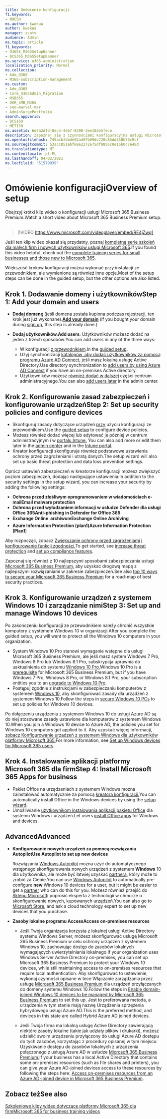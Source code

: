 ```yaml
---
title: Omówienie konfiguracji
f1.keywords:
- NOCSH
ms.author: kwekua
author: kwekua
manager: scotv
audience: Admin
ms.topic: article
f1_keywords:
- O365E_M365SetupBanner
- BCS365_M365SetupBanner
ms.service: o365-administration
localization_priority: Normal
ms.collection:
- Adm_O365
- M365-subscription-management
ms.custom:
- Adm_O365
- Core_O365Admin_Migration
- MSB365
- OKR_SMB_M365
- seo-marvel-mar
- AdminSurgePortfolio
search.appverid:
- BCS160
- MET150
ms.assetid: 6e7a2dfd-8ec4-4eb7-8390-3ee103e5fece
description: Zapoznaj się z czynnościami konfiguracyjną usługi Microsoft 365 Business Premium, od subskrybowania, dodawania domeny i użytkowników po konfigurowanie zasad zabezpieczeń i nie tylko.
ms.openlocfilehash: 749acbfdbde92ad97b09dc720c85dd850b76c9cf
ms.sourcegitcommit: 53acc851abf68e2272e75df0856c0e16b0c7e48d
ms.translationtype: MT
ms.contentlocale: pl-PL
ms.lasthandoff: 04/02/2021
ms.locfileid: "51579939"
---
```

# <a name="overview-of-setup"></a><span data-ttu-id="62c72-103">Omówienie konfiguracji</span><span class="sxs-lookup"><span data-stu-id="62c72-103">Overview of setup</span></span>

<span data-ttu-id="62c72-104">Obejrzyj krótki klip wideo o konfiguracji usługi Microsoft 365 Business Premium.</span><span class="sxs-lookup"><span data-stu-id="62c72-104">Watch a short video about Microsoft 365 Business Premium setup.</span></span><br><br>

> [!VIDEO https://www.microsoft.com/videoplayer/embed/RE4jZwg] 

<span data-ttu-id="62c72-105">Jeśli ten klip wideo okazał się przydatny, poznaj [kompletną serię szkoleń dla małych firm i nowych użytkowników usługi Microsoft 365](https://support.microsoft.com/office/6ab4bbcd-79cf-4000-a0bd-d42ce4d12816).</span><span class="sxs-lookup"><span data-stu-id="62c72-105">If you found this video helpful, check out the [complete training series for small businesses and those new to Microsoft 365](https://support.microsoft.com/office/6ab4bbcd-79cf-4000-a0bd-d42ce4d12816).</span></span>

<span data-ttu-id="62c72-106">Większość kroków konfiguracji można wykonać przy instalacji ze przewodnikiem, ale wymienione są również inne opcje.</span><span class="sxs-lookup"><span data-stu-id="62c72-106">Most of the setup steps can be done in the guided setup, but the other options are also listed.</span></span>

## <a name="step-1-add-your-domain-and-users"></a><span data-ttu-id="62c72-107">Krok 1. Dodawanie domeny i użytkowników</span><span class="sxs-lookup"><span data-stu-id="62c72-107">Step 1: Add your domain and users</span></span>

   - <span data-ttu-id="62c72-108">**[Dodaj domenę](set-up.md#add-your-domain-to-personalize-sign-in)** (jeśli domena została kupiona podczas [rejestracji](sign-up.md), ten krok jest już wykonane).</span><span class="sxs-lookup"><span data-stu-id="62c72-108">**[Add your domain](set-up.md#add-your-domain-to-personalize-sign-in)** (if you bought your domain during [sign up](sign-up.md), this step is already done.)</span></span>

   - <span data-ttu-id="62c72-109">**Dodaj użytkowników.**</span><span class="sxs-lookup"><span data-stu-id="62c72-109">**Add users**.</span></span> <span data-ttu-id="62c72-110">Użytkowników możesz dodać na jeden z trzech sposobów:</span><span class="sxs-lookup"><span data-stu-id="62c72-110">You can add users in any of the three ways:</span></span>
        - <span data-ttu-id="62c72-111">W konfiguracji [z przewodnikiem](set-up.md#add-users-in-the-wizard).</span><span class="sxs-lookup"><span data-stu-id="62c72-111">In the [guided setup](set-up.md#add-users-in-the-wizard).</span></span>
        - <span data-ttu-id="62c72-112">Użyj synchronizacji [katalogów, aby dodać użytkowników za pomocą programu Azure AD Connect,](../enterprise/set-up-directory-synchronization.md) jeśli masz lokalną usługę Active Directory.</span><span class="sxs-lookup"><span data-stu-id="62c72-112">Use directory synchronization to [add users by using Azure AD Connect](../enterprise/set-up-directory-synchronization.md) if you have an on-premises Active directory.</span></span>
        - <span data-ttu-id="62c72-113">Użytkowników możesz [również dodać w dalszej](../admin/add-users/add-users.md) części centrum administracyjnego.</span><span class="sxs-lookup"><span data-stu-id="62c72-113">You can also [add users later](../admin/add-users/add-users.md) in the admin center.</span></span>
## <a name="step-2-set-up-security-policies-and-configure-devices"></a><span data-ttu-id="62c72-114">Krok 2. Konfigurowanie zasad zabezpieczeń i konfigurowanie urządzeń</span><span class="sxs-lookup"><span data-stu-id="62c72-114">Step 2: Set up security policies and configure devices</span></span> 

  - <span data-ttu-id="62c72-115">Skonfiguruj zasady dotyczące urządzeń [przy](set-up.md#protect-your-organization) użyciu konfiguracji ze przewodnikiem.</span><span class="sxs-lookup"><span data-stu-id="62c72-115">Use the [guided setup](set-up.md#protect-your-organization) to configure device policies.</span></span> 
  - <span data-ttu-id="62c72-116">Możesz również dodać więcej lub edytować je później w centrum administracyjnym i w [portalu Intune.](/intune/tutorial-walkthrough-intune-portal) [](view-policies-and-devices.md)</span><span class="sxs-lookup"><span data-stu-id="62c72-116">You can also add more or edit them later in the [admin center](view-policies-and-devices.md) and in the [Intune portal](/intune/tutorial-walkthrough-intune-portal).</span></span>
  - <span data-ttu-id="62c72-117">Kreator konfiguracji skonfiguruje również podstawowe ustawienia ochrony przed zagrożeniami i utratą danych.</span><span class="sxs-lookup"><span data-stu-id="62c72-117">The setup wizard will also set up basic threat protection and data loss prevention settings.</span></span>
  
  <span data-ttu-id="62c72-118">Oprócz ustawień zabezpieczeń w kreatorze konfiguracji możesz zwiększyć poziom zabezpieczeń, dodając następujące ustawienia:</span><span class="sxs-lookup"><span data-stu-id="62c72-118">In addition to the security settings in the setup wizard, you can increase your security by adding the following settings:</span></span>

- <span data-ttu-id="62c72-119">**Ochrona przed złośliwym oprogramowaniem w wiadomościach e-mail**</span><span class="sxs-lookup"><span data-stu-id="62c72-119">**Email malware protection**</span></span>
- <span data-ttu-id="62c72-120">**Ochrona przed wyłudzaniem informacji w usłudze Defender dla usługi Office 365**</span><span class="sxs-lookup"><span data-stu-id="62c72-120">**Anti-phishing in Defender for Office 365**</span></span>
- <span data-ttu-id="62c72-121">**Exchange Online  archiwum**</span><span class="sxs-lookup"><span data-stu-id="62c72-121">**Exchange Online Archiving**</span></span>
- <span data-ttu-id="62c72-122">**Azure Information Protection (plan1)**</span><span class="sxs-lookup"><span data-stu-id="62c72-122">**Azure Information Protection (Plan1**)</span></span>

<span data-ttu-id="62c72-123">Aby rozpocząć, zobacz [Zwiększanie ochrony przed zagrożeniami](increase-threat-protection.md) [i konfigurowanie funkcji zgodności.](set-up-compliance.md)</span><span class="sxs-lookup"><span data-stu-id="62c72-123">To get started, see [increase threat protection](increase-threat-protection.md) and [set up compliance features](set-up-compliance.md).</span></span>

<span data-ttu-id="62c72-124">Zapoznaj się również z 10 najlepszymi sposobami zabezpieczania usługi [Microsoft 365 Business Premium,](/office365/admin/security-and-compliance/secure-your-business-data) aby uzyskać drogową mapę z najlepszymi rozwiązaniami w zakresie zabezpieczeń.</span><span class="sxs-lookup"><span data-stu-id="62c72-124">See also [top 10 ways to secure your Microsoft 365 Business Premium](/office365/admin/security-and-compliance/secure-your-business-data) for a road-map of best security practices.</span></span>

## <a name="step-3-set-up-and-manage-windows-10-devices"></a><span data-ttu-id="62c72-125">Krok 3. Konfigurowanie urządzeń z systemem Windows 10 i zarządzanie nimi</span><span class="sxs-lookup"><span data-stu-id="62c72-125">Step 3: Set up and manage Windows 10 devices</span></span>

<span data-ttu-id="62c72-126">Po zakończeniu konfiguracji ze przewodnikiem należy chronić wszystkie komputery z systemem Windows 10 w organizacji.</span><span class="sxs-lookup"><span data-stu-id="62c72-126">After you complete the guided setup, you will want to protect all the Windows 10 computers in your organization.</span></span>
  
- <span data-ttu-id="62c72-127">System Windows 10 [](pre-requisites-for-data-protection.md) Pro stanowi wymaganie wstępne dla usługi Microsoft 365 Business Premium, ale jeśli masz system Windows 7 Pro, Windows 8 Pro lub Windows 8.1 Pro, subskrypcja uprawnia do uaktualnienia do systemu [Windows 10 Pro.](./upgrade-to-windows-pro-creators-update.md)</span><span class="sxs-lookup"><span data-stu-id="62c72-127">Windows 10 Pro is a [prerequisite](pre-requisites-for-data-protection.md) for Microsoft 365 Business Premium, but if you have Windows 7 Pro, Windows 8 Pro, or Windows 8.1 Pro, your subscription entitles you to an [upgrade to  Windows 10 Pro](./upgrade-to-windows-pro-creators-update.md).</span></span>
- <span data-ttu-id="62c72-128">Postępuj zgodnie z instrukcjami w zabezpieczaniu komputerów z systemem [Windows 10,](secure-win-10-pcs.md) aby skonfigurować zasady dla urządzeń z systemem Windows 10.</span><span class="sxs-lookup"><span data-stu-id="62c72-128">Follow the steps in [secure Windows 10 PCs](secure-win-10-pcs.md) to set up policies for Windows 10 devices.</span></span>

<span data-ttu-id="62c72-129">Po dołączeniu urządzenia z systemem Windows 10 do usługi Azure AD są do niej stosowane zasady ustawione dla komputerów z systemem Windows 10.</span><span class="sxs-lookup"><span data-stu-id="62c72-129">When you join a Windows 10 device to Azure AD, the policies you set for Windows 10 computers get applied to it.</span></span> <span data-ttu-id="62c72-130">Aby uzyskać więcej informacji, [zobacz Konfigurowanie urządzeń z systemem Windows dla użytkowników platformy Microsoft 365.](set-up-windows-devices.md)</span><span class="sxs-lookup"><span data-stu-id="62c72-130">For more information, see [Set up Windows devices for Microsoft 365 users](set-up-windows-devices.md).</span></span>

## <a name="step-4-install-microsoft-365-apps-for-business"></a><span data-ttu-id="62c72-131">Krok 4. Instalowanie aplikacji platformy Microsoft 365 dla firm</span><span class="sxs-lookup"><span data-stu-id="62c72-131">Step 4: Install Microsoft 365 Apps for business</span></span>
- <span data-ttu-id="62c72-132">Pakiet Office na urządzeniach z systemem Windows można zainstalować automatycznie za pomocą [kreatora konfiguracji.](set-up.md#deploy-office-365-client-apps)</span><span class="sxs-lookup"><span data-stu-id="62c72-132">You can automatically install Office in the Windows devices by using the [setup wizard](set-up.md#deploy-office-365-client-apps).</span></span>
- <span data-ttu-id="62c72-133">Umożliwianie [użytkownikom instalowania aplikacji pakietu Office](/office365/admin/setup/install-applications) dla systemu Windows i urządzeń.</span><span class="sxs-lookup"><span data-stu-id="62c72-133">Let users [install Office apps](/office365/admin/setup/install-applications) for Windows and devices.</span></span>
     
## <a name="advanced"></a><span data-ttu-id="62c72-134">Advanced</span><span class="sxs-lookup"><span data-stu-id="62c72-134">Advanced</span></span>
- <span data-ttu-id="62c72-135">**Konfigurowanie nowych urządzeń za pomocą rozwiązania Autopilot**</span><span class="sxs-lookup"><span data-stu-id="62c72-135">**Use Autopilot to set up new devices**</span></span>
            
     <span data-ttu-id="62c72-136">Rozwiązania [Windows Autopilot](add-autopilot-devices-and-profile.md) można użyć do automatycznego wstępnego skonfigurowania nowych urządzeń z systemem **Windows** 10 dla użytkownika, ale może być łatwiej uzyskać [partnera,](https://www.microsoft.com/solution-providers/search) który może to zrobić za Ciebie.</span><span class="sxs-lookup"><span data-stu-id="62c72-136">You can use [Windows Autopilot](add-autopilot-devices-and-profile.md) to automatically pre-configure **new** Windows 10 devices for a user, but it might be easier to get a [partner](https://www.microsoft.com/solution-providers/search) who can do this for you.</span></span> <span data-ttu-id="62c72-137">Możesz również przejść do [Sklepu Microsoft](https://go.microsoft.com/fwlink/?linkid=874598)i poprosić eksperta z technologii w chmurze o skonfigurowanie nowych, kupowanych urządzeń.</span><span class="sxs-lookup"><span data-stu-id="62c72-137">You can also go to [Microsoft Store](https://go.microsoft.com/fwlink/?linkid=874598), and ask a cloud technology expert to set up new devices that you purchase.</span></span>

- <span data-ttu-id="62c72-138">**Zasoby lokalne programu Access**</span><span class="sxs-lookup"><span data-stu-id="62c72-138">**Access on-premises resources**</span></span>

     - <span data-ttu-id="62c72-139">Jeśli Twoja organizacja korzysta z lokalnej usługi Active Directory systemu Windows Server, możesz skonfigurować usługę Microsoft 365 Business Premium w celu ochrony urządzeń z systemem Windows 10, zachowując dostęp do zasobów lokalnych wymagających uwierzytelniania lokalnego.</span><span class="sxs-lookup"><span data-stu-id="62c72-139">If your organization uses Windows Server Active Directory on-premises, you can set up Microsoft 365 Business Premium to protect your Windows 10 devices, while still maintaining access to on-premises resources that require local authentication.</span></span> <span data-ttu-id="62c72-140">Aby skonfigurować to ustawienie, wykonaj czynności opisane w tece Włączanie zarządzania przez usługę [Microsoft 365 Business Premium](manage-windows-devices.md) dla urządzeń przyłączanych do domeny systemu Windows 10.</span><span class="sxs-lookup"><span data-stu-id="62c72-140">Follow the steps in [Enable domain-joined Windows 10 devices to be managed by Microsoft 365 Business Premium](manage-windows-devices.md) to set this up.</span></span> <span data-ttu-id="62c72-141">Jest to preferowana metoda, a urządzenia w tym stanie mają nazwę Urządzenia sprzężenia hybrydowego usługi Azure AD.</span><span class="sxs-lookup"><span data-stu-id="62c72-141">This is the preferred method, and devices in this state are called Hybrid Azure AD joined devices.</span></span>

    - <span data-ttu-id="62c72-142">Jeśli Twoja firma ma lokalną usługę Active Directory zawierającą niektóre zasoby lokalne (takie jak udziały plików i drukarki), możesz udzielić swoim urządzeniu przyłączony do usługi Azure AD dostępu do tych zasobów, korzystając z procedury opisanej w tym miejscu: Uzyskiwanie dostępu do zasobów lokalnych z urządzenia połączonego z usługą Azure AD w usłudze [Microsoft 365 Business Premium.](access-resources.md)</span><span class="sxs-lookup"><span data-stu-id="62c72-142">If your business has a local Active Directory that contains some on-premises resources (such as file shares and printers), you can give your Azure AD-joined devices access to these resources by following the steps here: [Access on-premises resources from an Azure AD-joined device in Microsoft 365 Business Premium](access-resources.md).</span></span>

## <a name="see-also"></a><span data-ttu-id="62c72-143">Zobacz też</span><span class="sxs-lookup"><span data-stu-id="62c72-143">See also</span></span>

[<span data-ttu-id="62c72-144">Szkoleniowe klipy wideo dotyczące platformy Microsoft 365 dla firm</span><span class="sxs-lookup"><span data-stu-id="62c72-144">Microsoft 365 for business training videos</span></span>](https://support.microsoft.com/office/6ab4bbcd-79cf-4000-a0bd-d42ce4d12816)